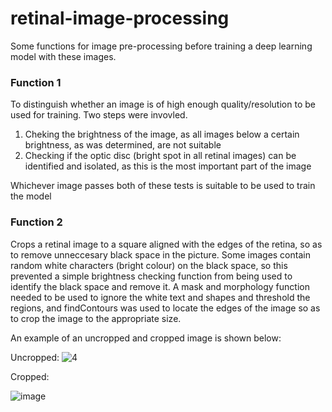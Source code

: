 # retinal-image-processing

Some functions for image pre-processing before training a deep learning model with these images.

### Function 1
To distinguish whether an image is of high enough quality/resolution to be used for training. Two steps were invovled. 
1. Cheking the brightness of the image, as all images below a certain brightness, as was determined, are not suitable
2. Checking if the optic disc (bright spot in all retinal images) can be identified and isolated, as this is the most important part of the image

Whichever image passes both of these tests is suitable to be used to train the model


### Function 2
Crops a retinal image to a square aligned with the edges of the retina, so as to remove unneccesary black space in the picture. Some images contain random white characters (bright colour) on the black space, so this prevented a simple brightness checking function from being used to identify the black space and remove it.
A mask and morphology function needed to be used to ignore the white text and shapes and threshold the regions, and findContours was used to locate the edges of the image so as to crop the image to the appropriate size.

An example of an uncropped and cropped image is shown below:

Uncropped:
![4](https://github.com/magichampz/retinal-image-processing/assets/91732309/d96f5116-a524-40e2-93e1-aab76b9d62e3)


Cropped:

![image](https://github.com/magichampz/retinal-image-processing/assets/91732309/1e78cb0f-f03f-4cdf-a5d4-c70255e6e3b4)

